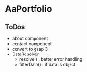 # AaPortfolio

## ToDos
- about component
- contact component
- convert to gsap 3
- DataResolver
  - resolve() : better error handling
  - filterData() : if data is object

